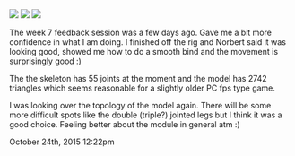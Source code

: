 <img src="./media/131818176614_0.png"/>
<img src="./media/131818176614_1.png"/>
<img src="./media/131818176614_2.png"/>
<div class="caption">
<p>The week 7 feedback session was a few days ago. Gave me a bit more confidence in what I am doing. I finished off the rig and Norbert said it was looking good, showed me how to do a smooth bind and the movement is surprisingly good :)</p>

<p>The the skeleton has 55 joints at the moment and the model has 2742 triangles which seems reasonable for a slightly older PC fps type game.</p>

<p>I was looking over the topology of the model again. There will be some more difficult spots like the double (triple?) jointed legs but I think it was a good choice. Feeling better about the module in general atm :)</p>
</div>

<div id="footer">
<span id="timestamp"> October 24th, 2015 12:22pm </span>
</div>